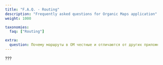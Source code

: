 ```yaml
---
title: "F.A.Q. - Routing"
description: "Frequently asked questions for Organic Maps application"
weight: 1000

taxonomies:
  faq: ["Routing"]

extra:
  question: Почему маршруты в ОМ честные и отличаются от других приложений?
---
```


???
